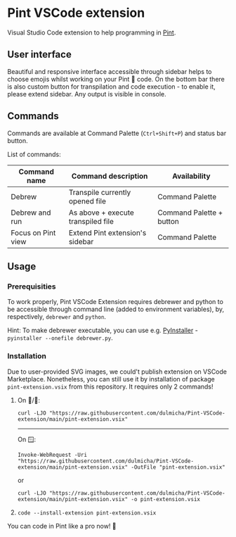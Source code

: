 # Pint VSCode extension
Visual Studio Code extension to help programming in [Pint](https://github.com/arekpaterak/pint).

## User interface
Beautiful and responsive interface accessible through sidebar helps to choose emojis whilst working on your Pint 🍺 code. On the bottom bar there is also custom button for transpilation and code execution - to enable it, please extend sidebar. Any output is visible in console.

## Commands
Commands are available at Command Palette (`Ctrl+Shift+P`) and status bar button.

List of commands:

| Command name       | Command description                   | Availability             |
|--------------------|---------------------------------------|--------------------------|
| Debrew             | Transpile currently opened file       | Command Palette          |
| Debrew and run     | As above + execute transpiled file    | Command Palette + button |
| Focus on Pint view | Extend Pint extension's sidebar | Command Palette          |

## Usage
### Prerequisities
To work properly, Pint VSCode Extension requires debrewer and python to be accessible through command line (added to environment variables), by, respectively, `debrewer` and `python`. 

Hint:
To make debrewer executable, you can use e.g. [PyInstaller](https://github.com/pyinstaller/pyinstaller) - `pyinstaller --onefile debrewer.py`.

### Installation
Due to user-provided SVG images, we could't publish extension on VSCode Marketplace. Nonetheless, you can still use it by installation of package `pint-extension.vsix` from this repository. It requires only 2 commands!

1. On 🍏/🐧:
   
   `curl -LJO "https://raw.githubusercontent.com/dulmicha/Pint-VSCode-extension/main/pint-extension.vsix"`
   
   ---

   On 🪟:
   
   `Invoke-WebRequest -Uri "https://raw.githubusercontent.com/dulmicha/Pint-VSCode-extension/main/pint-extension.vsix" -OutFile "pint-extension.vsix"`

   or

   `curl -LJO "https://raw.githubusercontent.com/dulmicha/Pint-VSCode-extension/main/pint-extension.vsix" -o pint-extension.vsix`
2. `code --install-extension pint-extension.vsix` 

You can code in Pint like a pro now! 🍺
